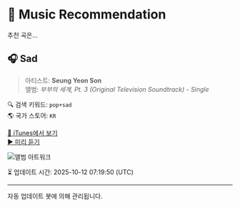 
# 🎵 Music Recommendation

추천 곡은...

## 🎧 Sad  
> 아티스트: **Seung Yeon Son**  
> 앨범: _부부의 세계, Pt. 3 (Original Television Soundtrack) - Single_  

🔍 검색 키워드: `pop+sad`  
🌎 국가 스토어: `KR`

[🔗 iTunes에서 보기](https://music.apple.com/kr/album/sad/1721099463?i=1721099469&uo=4)  
[▶️ 미리 듣기](https://audio-ssl.itunes.apple.com/itunes-assets/AudioPreview126/v4/9e/20/c2/9e20c2d3-6219-e0a2-d186-bbd0985ffe60/mzaf_18236076933167366430.plus.aac.p.m4a)

![앨범 아트워크](https://is1-ssl.mzstatic.com/image/thumb/Music126/v4/94/3c/40/943c4071-9daa-c289-56e7-5ce49c0379d9/8720205027825.jpg/100x100bb.jpg)

⏳ 업데이트 시간: 2025-10-12 07:19:50 (UTC)

---
자동 업데이트 봇에 의해 관리됩니다.
